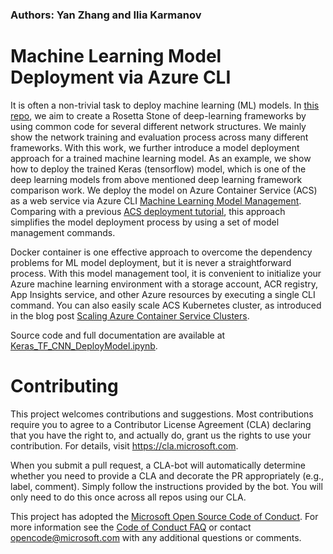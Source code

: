 ### Authors: Yan Zhang and Ilia Karmanov

# Machine Learning Model Deployment via Azure CLI

It is often a non-trivial task to deploy machine learning (ML) models. In [this repo](https://github.com/ilkarman/DeepLearningFrameworks), we aim to create a Rosetta Stone of deep-learning frameworks by using common code for several different network structures. We mainly show the network training and evaluation process across many different frameworks. With this work, we further introduce a model deployment approach for a trained machine learning model. As an example, we show how to deploy the trained Keras (tensorflow) model, which is one of the deep learning models from above mentioned deep learning framework comparison work. We deploy the model on Azure Container Service (ACS) as a web service via Azure CLI [Machine Learning Model Management](https://docs.microsoft.com/en-us/azure/machine-learning/preview/model-management-cli-reference). Comparing with a previous [ACS deployment tutorial](https://github.com/Azure/ACS-Deployment-Tutorial), this approach simplifies the model deployment process by using a set of model management commands.  

Docker container is one effective approach to overcome the dependency problems for ML model deployment, but it is never a straightforward process. With this model management tool, it is convenient to initialize your Azure machine learning environment with a storage account, ACR registry, App Insights service, and other Azure resources by executing a single CLI command. You can also easily scale ACS Kubernetes cluster, as introduced in the blog post [Scaling Azure Container Service Clusters](https://blogs.technet.microsoft.com/machinelearning/2018/03/20/scaling-azure-container-service-cluster/).

Source code and full documentation are available at [Keras_TF_CNN_DeployModel.ipynb](Keras_TF_CNN_DeployModel.ipynb).


# Contributing

This project welcomes contributions and suggestions.  Most contributions require you to agree to a
Contributor License Agreement (CLA) declaring that you have the right to, and actually do, grant us
the rights to use your contribution. For details, visit https://cla.microsoft.com.

When you submit a pull request, a CLA-bot will automatically determine whether you need to provide
a CLA and decorate the PR appropriately (e.g., label, comment). Simply follow the instructions
provided by the bot. You will only need to do this once across all repos using our CLA.

This project has adopted the [Microsoft Open Source Code of Conduct](https://opensource.microsoft.com/codeofconduct/).
For more information see the [Code of Conduct FAQ](https://opensource.microsoft.com/codeofconduct/faq/) or
contact [opencode@microsoft.com](mailto:opencode@microsoft.com) with any additional questions or comments.
